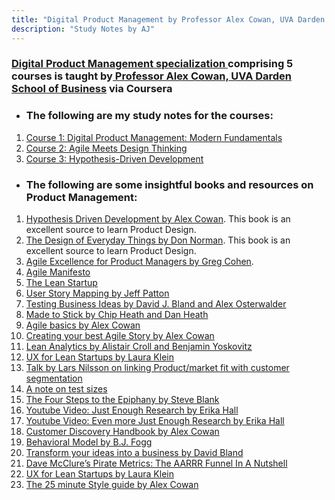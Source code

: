 ```yaml
---
title: "Digital Product Management by Professor Alex Cowan, UVA Darden School of Business via Coursera"
description: "Study Notes by AJ"
---
```


### <a href='https://www.coursera.org/specializations/uva-darden-digital-product-management' target="_blank"> Digital Product Management specialization </a> comprising 5 courses is taught by<a href='https://www.alexandercowan.com/' target="_blank"> Professor Alex Cowan,</a><a href='https://www.darden.virginia.edu/' target="_blank"> UVA Darden School of Business</a> via Coursera

* ### The following are my study notes for the courses:

<ol type="1">
<li>
<a href= 'https://hbk91.github.io/DigitalProductManagement_Prof_AlexCowan_UVADarden/Course1/Course1_Notes.html' target='_blank'>
Course 1: Digital Product Management: Modern Fundamentals</a>
</li>
<li>
<a href= 'https://hbk91.github.io/DigitalProductManagement_Prof_AlexCowan_UVADarden/Course2/Course2_Notes.html' target='_blank'>
Course 2: Agile Meets Design Thinking</a>
</li>
<li>
<a href= 'https://hbk91.github.io/DigitalProductManagement_Prof_AlexCowan_UVADarden/Course3/Course3_Notes.html' target='_blank'>
Course 3: Hypothesis-Driven Development</a>
</li>
</ol>

* ### The following are some insightful books and resources on Product Management:

1. <a href='https://www.amazon.com/Hypothesis-Driven-Development-Smarter-Product-Management/dp/1944627197' target="_blank">Hypothesis Driven Development by Alex Cowan</a>. This book is an excellent source to learn Product Design. 
2. <a href='https://www.amazon.in/Design-Everyday-Things-Don-Norman/dp/0465050654' target="_blank">The Design of Everyday Things by Don Norman</a>. This book is an excellent source to learn Product Design.
3. <a href='https://www.amazon.com/Agile-Excellence-Product-Managers-Development/dp/160773074X' target="_blank">Agile Excellence for Product Managers by Greg Cohen</a>.
4. <a href='http://agilemanifesto.org/' target='_blank'>Agile Manifesto</a>
5. <a href='http://theleanstartup.com/book' target='_blank'>The Lean Startup</a>
6. <a href='https://www.amazon.in/User-Story-Mapping-Jeff-Patton/dp/1491904909' target='_blank'>User Story Mapping by Jeff Patton</a>
7. <a href='https://www.amazon.in/Testing-Business-Ideas-David-Bland/dp/1119551447' target='_blank'>Testing Business Ideas by David J. Bland and Alex Osterwalder</a>
8.  <a href='https://www.amazon.in/Made-Stick-Ideas-Survive-Others/dp/1400064287' target='_blank'>Made to Stick by Chip Heath and Dan Heath</a>
9.  <a href='https://www.alexandercowan.com/agile-just-basics/' target="_blank">Agile basics by Alex Cowan</a>
10. <a href='https://www.alexandercowan.com/best-agile-user-story/' target="_blank">Creating your best Agile Story by Alex Cowan</a>
11. <a href='https://leananalyticsbook.com/' target="_blank">Lean Analytics by Alistair Croll and Benjamin Yoskovitz</a>
12. <a href='https://www.usersknow.com/books/' target="_blank">UX for Lean Startups by Laura Klein</a>
13. <a href='https://vimeo.com/237771133' target="_blank">Talk by Lars Nilsson on linking Product/market fit with customer segmentation</a>
14. <a href='https://testing.googleblog.com/2010/12/test-sizes.html' target="_blank">A note on test sizes</a>
15. <a href='https://www.amazon.in/Four-Steps-Epiphany-Successful-Strategies/dp/0989200507'>The Four Steps to the Epiphany by Steve Blank</a>
16. <a href='https://www.youtube.com/watch?v=5WtB5FRn-Sc' target='_blank'>Youtube Video: Just Enough Research by Erika Hall</a>
17. <a href='https://www.youtube.com/watch?v=5WtB5FRn-Sc' target='_blank'>Youtube Video: Even more Just Enough Research by Erika Hall</a>
18. <a href='https://www.alexandercowan.com/customer-discovery-handbook/' target='_blank'>Customer Discovery Handbook by Alex Cowan</a>
19. <a href="https://behaviormodel.org/" target='_blank'>Behavioral Model by B.J. Fogg</a>
20. <a href="Transform your idea into a business" target="_blank">Transform your ideas into a business by David Bland</a>
21. <a href="https://fourweekmba.com/pirate-metrics/" target="_blank">Dave McClure’s Pirate Metrics: The AARRR Funnel In A Nutshell</a>
22. <a href='https://www.amazon.in/UX-Lean-Start-ups-Experience-Research/dp/9351101355' target="_blank">UX for Lean Startups by Laura Klein</a>
23. <a href='https://www.alexandercowan.com/create-a-style-guide/' target="_blank">The 25 minute Style guide by Alex Cowan</a>
